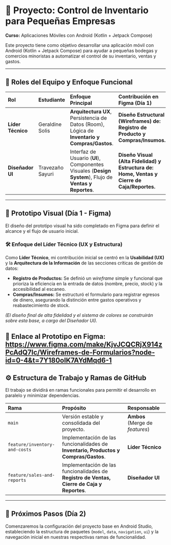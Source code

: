 # 📄 Proyecto: Control de Inventario para Pequeñas Empresas

**Curso:** Aplicaciones Móviles con Android (Kotlin + Jetpack Compose)

Este proyecto tiene como objetivo desarrollar una aplicación móvil con Android (Kotlin + Jetpack Compose) para ayudar a pequeñas bodegas y comercios minoristas a automatizar el control de su inventario, ventas y gastos.

---

## 👥 Roles del Equipo y Enfoque Funcional

| Rol | Estudiante | Enfoque Principal | Contribución en Figma (Día 1) |
| :--- | :--- | :--- | :--- |
| **Líder Técnico** | Geraldine Solis | **Arquitectura UX**, Persistencia de Datos (Room), Lógica de **Inventario y Compras/Gastos**. | **Diseño Estructural (Wireframes) de: Registro de Producto y Compras/Insumos.** |
| **Diseñador UI** | Travezaño Sayuri | Interfaz de Usuario (**UI**), Componentes Visuales (**Design System**), Flujo de **Ventas y Reportes**. | **Diseño Visual (Alta Fidelidad) y Estructura de: Home, Ventas y Cierre de Caja/Reportes.** |

---

## 🎨 Prototipo Visual (Día 1 - Figma)

El diseño del prototipo visual ha sido completado en Figma para definir el alcance y el flujo de usuario inicial.

### 🛠️ Enfoque del Líder Técnico (UX y Estructura)

Como **Líder Técnico**, mi contribución inicial se centró en la **Usabilidad (UX)** y la **Arquitectura de la Información** de las secciones críticas de gestión de datos:

* **Registro de Productos:** Se definió un *wireframe* simple y funcional que prioriza la eficiencia en la entrada de datos (nombre, precio, stock) y la accesibilidad al escaneo.
* **Compras/Insumos:** Se estructuró el formulario para registrar egresos de dinero, asegurando la distinción entre gastos operativos y reabastecimiento de stock.

*(El diseño final de alta fidelidad y el sistema de colores se construirán sobre esta base, a cargo del Diseñador UI).*

**🔗 Enlace al Prototipo en Figma:**
https://www.figma.com/make/KjvJCQCRjX914zPcAdQ7Ic/Wireframes-de-Formularios?node-id=0-4&t=7Y180olK7AYdMqd6-1
---

## ⚙️ Estructura de Trabajo y Ramas de GitHub

El trabajo se dividirá en ramas funcionales para permitir el desarrollo en paralelo y minimizar dependencias.

| Rama | Propósito | Responsable |
| :--- | :--- | :--- |
| `main` | Versión estable y consolidada del proyecto. | **Ambos** (Merge de *features*) |
| `feature/inventory-and-costs` | Implementación de las funcionalidades de **Inventario, Productos y Compras/Gastos**. | **Líder Técnico** |
| `feature/sales-and-reports` | Implementación de las funcionalidades de **Registro de Ventas, Cierre de Caja y Reportes**. | **Diseñador UI** |

---

## 🏁 Próximos Pasos (Día 2)

Comenzaremos la configuración del proyecto base en Android Studio, estableciendo la estructura de paquetes (`model`, `data`, `navigation`, `ui`) y la navegación inicial en nuestras respectivas ramas de funcionalidad.